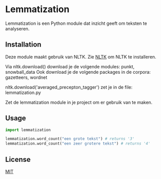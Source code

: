 # Lemmatization
Lemmatization is een Python module dat inzicht geeft om teksten te analyseren.

## Installation
Deze module maakt gebruik van NLTK. Zie [NLTK](http://www.nltk.org/install.html) om NLTK te installeren.

Via nltk.download() download je de volgende modules: punkt, snowball_data
Ook download je de volgende packages in de corpora: gazetteers, wordnet

nltk.download('averaged_precepton_tagger') zet je in de file: lemmatization.py

Zet de lemmatization module in je project om er gebruik van te maken.

## Usage
```python
import lemmatization

lemmatization.word_count("een grote tekst") # returns '3'
lemmatization.word_count("een zeer grotere tekst") # returns '4'
```

## License
[MIT](https://choosealicense.com/licenses/mit/)
